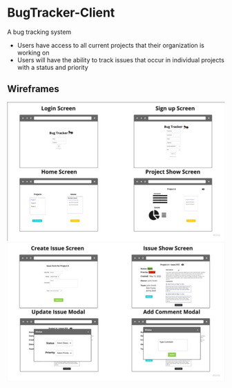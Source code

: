 # BugTracker-Client
A bug tracking system

* Users have access to all current projects that their organization is working on
* Users will have the ability to track issues that occur in individual projects with a status and priority

## Wireframes
![bugTracker](/media/bug-tracker%20wf1.png)
![bugTracker](/media/bug-tracker%20wf2.png)